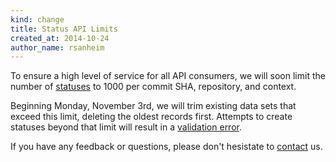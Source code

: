```yaml
---
kind: change
title: Status API Limits
created_at: 2014-10-24
author_name: rsanheim
---
```


To ensure a high level of service for all API consumers, we will soon limit the number of [statuses]
to 1000 per commit SHA, repository, and context.

Beginning Monday, November 3rd, we will trim existing data sets that exceed this limit, deleting the oldest 
records first.  Attempts to create statuses beyond that limit will result in a [validation error].

If you have any feedback or questions, please don't hesistate to [contact] us.

[statuses]: /v3/repos/statuses/
[validation error]: https://developer.github.com/v3/#client-errors
[contact]: https://github.com/contact?form[subject]=Combined+Status+API
